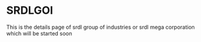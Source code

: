 # SRDLGOI


This is the details page of srdl group of industries or srdl mega corporation which will be started soon 
